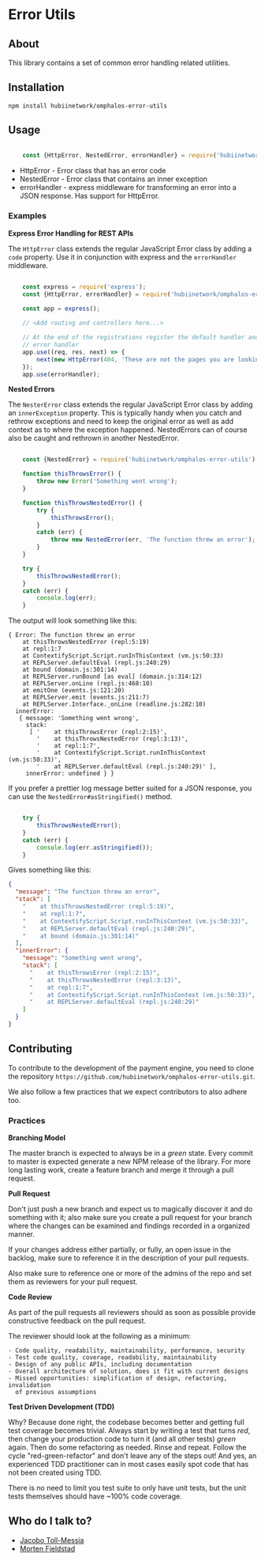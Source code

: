 # Error Utils

## About

This library contains a set of common error handling related utilities.

## Installation

    npm install hubiinetwork/omphalos-error-utils

## Usage

```javascript

    const {HttpError, NestedError, errorHandler} = require('hubiinetwork/omphalos-error-utils');

```

- HttpError - Error class that has an error code
- NestedError - Error class that contains an inner exception
- errorHandler - express middleware for transforming an error into a JSON
  response. Has support for HttpError.

### Examples

**Express Error Handling for REST APIs**

The `HttpError` class extends the regular JavaScript Error class by adding 
a `code` property. Use it in conjunction with express and the 
`errorHandler` middleware.

```javascript

    const express = require('express');
    const {HttpError, errorHandler} = require('hubiinetwork/omphalos-error-utils');

    const app = express();
    
    // <Add routing and controllers here...>

    // At the end of the registrations register the default handler and
    // error handler
    app.use((req, res, next) => {
        next(new HttpError(404, 'These are not the pages you are looking for...'));
    });
    app.use(errorHandler);

```

**Nested Errors**

The `NesterError` class extends the regular JavaScript Error class by 
adding an `innerException` property. This is typically handy when you 
catch and rethrow exceptions and need to keep the original error as well
as add context as to where the exception happened. NestedErrors can 
of course also be caught and rethrown in another NestedError.

```javascript

    const {NestedError} = require('hubiinetwork/omphalos-error-utils');

    function thisThrowsError() {
        throw new Error('Something went wrong');
    }

    function thisThrowsNestedError() {
        try {
            thisThrowsError();
        }
        catch (err) {
            throw new NestedError(err, 'The function threw an error');
        }
    }

    try {
        thisThrowsNestedError();
    }
    catch (err) {
        console.log(err);
    }

```

The output will look something like this:

```
{ Error: The function threw an error
    at thisThrowsNestedError (repl:5:19)
    at repl:1:7
    at ContextifyScript.Script.runInThisContext (vm.js:50:33)
    at REPLServer.defaultEval (repl.js:240:29)
    at bound (domain.js:301:14)
    at REPLServer.runBound [as eval] (domain.js:314:12)
    at REPLServer.onLine (repl.js:468:10)
    at emitOne (events.js:121:20)
    at REPLServer.emit (events.js:211:7)
    at REPLServer.Interface._onLine (readline.js:282:10)
  innerError:
   { message: 'Something went wrong',
     stack:
      [ '    at thisThrowsError (repl:2:15)',
        '    at thisThrowsNestedError (repl:3:13)',
        '    at repl:1:7',
        '    at ContextifyScript.Script.runInThisContext (vm.js:50:33)',
        '    at REPLServer.defaultEval (repl.js:240:29)' ],
     innerError: undefined } }
```

If you prefer a prettier log message better suited for a JSON response,
you can use the `NestedError#asStringified()` method.

```javascript

    try {
        thisThrowsNestedError();
    }
    catch (err) {
        console.log(err.asStringified());
    }

```

Gives something like this:

```json
{
  "message": "The function threw an error",
  "stack": [
    "    at thisThrowsNestedError (repl:5:19)",
    "    at repl:1:7",
    "    at ContextifyScript.Script.runInThisContext (vm.js:50:33)",
    "    at REPLServer.defaultEval (repl.js:240:29)",
    "    at bound (domain.js:301:14)"
  ],
  "innerError": {
    "message": "Something went wrong",
    "stack": [
      "    at thisThrowsError (repl:2:15)",
      "    at thisThrowsNestedError (repl:3:13)",
      "    at repl:1:7",
      "    at ContextifyScript.Script.runInThisContext (vm.js:50:33)",
      "    at REPLServer.defaultEval (repl.js:240:29)"
    ]
  }
}
```

## Contributing

To contribute to the development of the payment engine, you need to clone the
repository `https://github.com/hubiinetwork/omphalos-error-utils.git`.

We also follow a few practices that we expect contributors to also adhere too.

### Practices

**Branching Model**

The master branch is expected to always be in a _green_ state. Every commit to
master is expected generate a new NPM release of the library.
For more long lasting work, create a feature branch and merge it through a
pull request.

**Pull Request**

Don't just push a new branch and expect us to magically discover it and do
something with it; also make sure you create a pull request for your branch
where the changes can be examined and findings recorded in a organized manner.

If your changes address either partially, or fully, an open issue in the
backlog, make sure to reference it in the description of your pull requests.

Also make sure to reference one or more of the admins of the repo and set them
as reviewers for your pull request.

**Code Review**

As part of the pull requests all reviewers should as soon as possible provide
constructive feedback on the pull request.

The reviewer should look at the following as a minimum:

    - Code quality, readability, maintainability, performance, security
    - Test code quality, coverage, readability, maintainability
    - Design of any public APIs, including documentation
    - Overall architecture of solution, does it fit with current designs
    - Missed opportunities: simplification of design, refactoring, invalidation
      of previous assumptions

**Test Driven Development (TDD)**

Why? Because done right, the codebase becomes better and getting full test
coverage becomes trivial. Always start by writing a test that turns *red*, then
change your production code to turn it (and all other tests) *green* again. Then
do some refactoring as needed. Rinse and repeat. Follow the cycle
"red-green-refactor" and don't leave any of the steps out! And yes, an
experienced TDD practitioner can in most cases easily spot code that has not
been created using TDD.

There is no need to limit you test suite to only have unit tests, but the unit
tests themselves should have ~100% code coverage.

## Who do I talk to?

* [Jacobo Toll-Messia](mailto:jacobo@hubii.com)
* [Morten Fjeldstad](mailto:morten@hubii.com)
